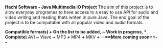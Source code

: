 <strong>Hachi Software - Java Multimedia IO Project</strong>
The aim of this project is to alow everyday programes to have access to a esay to use API for audio and video writing and reading thats writen in pure Java. The end goal of the project is to be compatable with all popular video and audio formats.

<strong>Compatible formats( + On the list to be added, ~ Work in progress, * Complete)</strong>
AVI <strong>~</strong>
Wave <strong>~</strong>
MP3 <strong>+</strong>
MP4 <strong>+</strong>
MKV <strong>+</strong>
<strong>--==More coming soon==--</strong>
